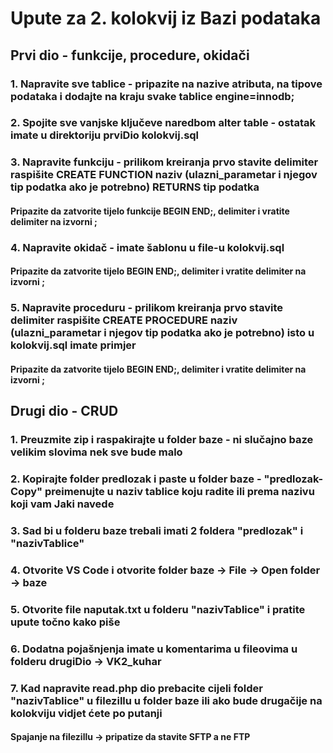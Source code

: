 # Upute za 2. kolokvij iz Bazi podataka
## Prvi dio - funkcije, procedure, okidači
### 1. Napravite sve tablice - pripazite na nazive atributa, na tipove podataka i dodajte na kraju svake tablice engine=innodb; 
### 2. Spojite sve vanjske ključeve naredbom alter table - ostatak imate u direktoriju prviDio kolokvij.sql
### 3. Napravite funkciju - prilikom kreiranja prvo stavite delimiter raspišite CREATE FUNCTION naziv (ulazni_parametar i njegov tip podatka ako je potrebno) RETURNS tip podatka
#### Pripazite da zatvorite tijelo funkcije BEGIN END;, delimiter i vratite delimiter na izvorni ;
### 4. Napravite okidač - imate šablonu u file-u kolokvij.sql
#### Pripazite da zatvorite tijelo BEGIN END;, delimiter i vratite delimiter na izvorni ;
### 5. Napravite proceduru - prilikom kreiranja prvo stavite delimiter raspišite CREATE PROCEDURE naziv (ulazni_parametar i njegov tip podatka ako je potrebno) isto u kolokvij.sql imate primjer
#### Pripazite da zatvorite tijelo BEGIN END;, delimiter i vratite delimiter na izvorni ;

## Drugi dio - CRUD 
### 1. Preuzmite zip i raspakirajte u folder baze - ni slučajno baze velikim slovima nek sve bude malo
### 2. Kopirajte folder predlozak i paste u folder baze - "predlozak-Copy" preimenujte u naziv tablice koju radite ili prema nazivu koji vam Jaki navede
### 3. Sad bi u folderu baze trebali imati 2 foldera "predlozak" i "nazivTablice"
### 4. Otvorite VS Code i otvorite folder baze -> File -> Open folder -> baze
### 5. Otvorite file naputak.txt u folderu "nazivTablice" i pratite upute točno kako piše
### 6. Dodatna pojašnjenja imate u komentarima u fileovima u folderu drugiDio -> VK2_kuhar
### 7. Kad napravite read.php dio prebacite cijeli folder "nazivTablice" u filezillu u folder baze ili ako bude drugačije na kolokviju vidjet ćete po putanji
#### Spajanje na filezillu -> pripatize da stavite SFTP a ne FTP